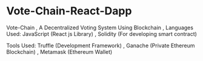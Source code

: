 # Vote-Chain-React-Dapp
Vote-Chain ,
A Decentralized Voting System Using  Blockchain ,
Languages Used:
JavaScript (React js Library) ,
Solidity (For developing smart contract)

Tools Used:
Truffle (Development Framework) ,
Ganache (Private Ethereum Blockchain) ,
Metamask (Ethereum Wallet)
